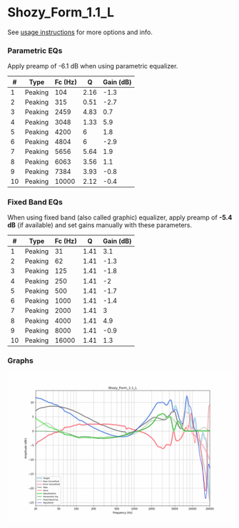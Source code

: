 # Shozy_Form_1.1_L
See [usage instructions](https://github.com/jaakkopasanen/AutoEq#usage) for more options and info.

### Parametric EQs
Apply preamp of -6.1 dB when using parametric equalizer.

|   # | Type    |   Fc (Hz) |    Q |   Gain (dB) |
|-----|---------|-----------|------|-------------|
|   1 | Peaking |       104 | 2.16 |        -1.3 |
|   2 | Peaking |       315 | 0.51 |        -2.7 |
|   3 | Peaking |      2459 | 4.83 |         0.7 |
|   4 | Peaking |      3048 | 1.33 |         5.9 |
|   5 | Peaking |      4200 | 6    |         1.8 |
|   6 | Peaking |      4804 | 6    |        -2.9 |
|   7 | Peaking |      5656 | 5.64 |         1.9 |
|   8 | Peaking |      6063 | 3.56 |         1.1 |
|   9 | Peaking |      7384 | 3.93 |        -0.8 |
|  10 | Peaking |     10000 | 2.12 |        -0.4 |

### Fixed Band EQs
When using fixed band (also called graphic) equalizer, apply preamp of **-5.4 dB** (if available) and set gains manually with these parameters.

|   # | Type    |   Fc (Hz) |    Q |   Gain (dB) |
|-----|---------|-----------|------|-------------|
|   1 | Peaking |        31 | 1.41 |         3.1 |
|   2 | Peaking |        62 | 1.41 |        -1.3 |
|   3 | Peaking |       125 | 1.41 |        -1.8 |
|   4 | Peaking |       250 | 1.41 |        -2   |
|   5 | Peaking |       500 | 1.41 |        -1.7 |
|   6 | Peaking |      1000 | 1.41 |        -1.4 |
|   7 | Peaking |      2000 | 1.41 |         3   |
|   8 | Peaking |      4000 | 1.41 |         4.9 |
|   9 | Peaking |      8000 | 1.41 |        -0.9 |
|  10 | Peaking |     16000 | 1.41 |         1.3 |

### Graphs
![](./Shozy_Form_1.1_L.png)
